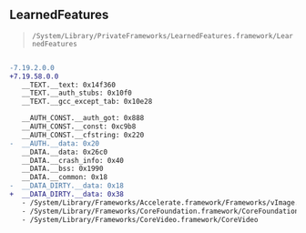 ## LearnedFeatures

> `/System/Library/PrivateFrameworks/LearnedFeatures.framework/LearnedFeatures`

```diff

-7.19.2.0.0
+7.19.58.0.0
   __TEXT.__text: 0x14f360
   __TEXT.__auth_stubs: 0x10f0
   __TEXT.__gcc_except_tab: 0x10e28

   __AUTH_CONST.__auth_got: 0x888
   __AUTH_CONST.__const: 0xc9b8
   __AUTH_CONST.__cfstring: 0x220
-  __AUTH.__data: 0x20
   __DATA.__data: 0x26c0
   __DATA.__crash_info: 0x40
   __DATA.__bss: 0x1990
   __DATA.__common: 0x18
-  __DATA_DIRTY.__data: 0x18
+  __DATA_DIRTY.__data: 0x38
   - /System/Library/Frameworks/Accelerate.framework/Frameworks/vImage.framework/vImage
   - /System/Library/Frameworks/CoreFoundation.framework/CoreFoundation
   - /System/Library/Frameworks/CoreVideo.framework/CoreVideo

```
